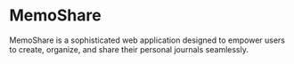 # MemoShare
MemoShare is a sophisticated web application designed to empower users to create, organize, and share their personal journals seamlessly.
